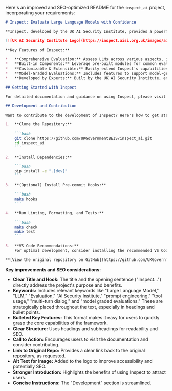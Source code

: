 Here's an improved and SEO-optimized README for the `inspect_ai` project, incorporating your requirements:

```markdown
# Inspect: Evaluate Large Language Models with Confidence

**Inspect, developed by the UK AI Security Institute, provides a powerful framework for comprehensive large language model (LLM) evaluation.**

[![UK AI Security Institute Logo](https://inspect.aisi.org.uk/images/aisi-logo.svg)](https://aisi.gov.uk/)

**Key Features of Inspect:**

*   **Comprehensive Evaluation:** Assess LLMs across various aspects, including prompt engineering, tool usage, and multi-turn dialog.
*   **Built-in Components:** Leverage pre-built modules for common evaluation tasks, saving you time and effort.
*   **Customizable & Extensible:** Easily extend Inspect's capabilities with custom components and integrations to support new elicitation and scoring techniques.
*   **Model-Graded Evaluations:** Includes features to support model-graded evaluations.
*   **Developed by Experts:** Built by the UK AI Security Institute, ensuring high standards and expertise.

## Getting Started with Inspect

For detailed documentation and guidance on using Inspect, please visit the official documentation: <https://inspect.aisi.org.uk/>

## Development and Contribution

Want to contribute to the development of Inspect? Here's how to get started:

1.  **Clone the Repository:**

    ```bash
    git clone https://github.com/UKGovernmentBEIS/inspect_ai.git
    cd inspect_ai
    ```

2.  **Install Dependencies:**

    ```bash
    pip install -e ".[dev]"
    ```

3.  **(Optional) Install Pre-commit Hooks:**

    ```bash
    make hooks
    ```

4.  **Run Linting, Formatting, and Tests:**

    ```bash
    make check
    make test
    ```

5.  **VS Code Recommendations:**
    For optimal development, consider installing the recommended VS Code extensions: Python, Ruff, and MyPy. You'll be prompted to install these when you open the project in VS Code.

**[View the original repository on GitHub](https://github.com/UKGovernmentBEIS/inspect_ai)**

```

**Key improvements and SEO considerations:**

*   **Clear Title and Hook:**  The title and the opening sentence ("Inspect...") directly address the project's purpose and benefits.
*   **Keywords:** Includes relevant keywords like "Large Language Model," "LLM," "Evaluation," "AI Security Institute," "prompt engineering," "tool usage," "multi-turn dialog," and "model graded evaluations." These are strategically placed throughout the text, especially in headings and bullet points.
*   **Bulleted Key Features:**  This format makes it easy for users to quickly grasp the core capabilities of the framework.
*   **Clear Structure:** Uses headings and subheadings for readability and SEO.
*   **Call to Action:**  Encourages users to visit the documentation and consider contributing.
*   **Link to Original Repo:**  Provides a clear link back to the original repository, as requested.
*   **Alt Text for Image:** Added to the logo to improve accessibility and potentially SEO.
*   **Stronger Introduction:** Highlights the benefits of using Inspect to attract users.
*   **Concise Instructions:** The "Development" section is streamlined.